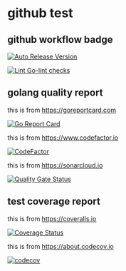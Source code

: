 # github test


## github workflow badge

[![Auto Release Version](https://github.com/weizhoublue/github-action-test/actions/workflows/auto-release.yaml/badge.svg)](https://github.com/weizhoublue/github-action-test/actions/workflows/auto-release.yaml)

[![Lint Go-lint checks](https://github.com/spidernet-io/spiderpool/actions/workflows/lint-golang.yaml/badge.svg)](https://github.com/spidernet-io/spiderpool/actions/workflows/lint-golang.yaml)

## golang quality report

this is from <https://goreportcard.com>

[![Go Report Card](https://goreportcard.com/badge/github.com/weizhoublue/github-action-test)](https://goreportcard.com/report/github.com/weizhoublue/github-action-test)

this is from <https://www.codefactor.io>

[![CodeFactor](https://www.codefactor.io/repository/github/weizhoublue/github-action-test/badge)](https://www.codefactor.io/repository/github/weizhoublue/github-action-test)

this is from <https://sonarcloud.io>

[![Quality Gate Status](https://sonarcloud.io/api/project_badges/measure?project=weizhoublue_github-action-test&metric=alert_status)](https://sonarcloud.io/summary/new_code?id=weizhoublue_github-action-test)

## test coverage report

this is from <https://coveralls.io> 

[![Coverage Status](https://coveralls.io/repos/github/weizhoublue/github-action-test/badge.svg?branch=main)](https://coveralls.io/github/weizhoublue/github-action-test?branch=main)

this is from <https://about.codecov.io>

[![codecov](https://codecov.io/gh/weizhoublue/github-action-test/branch/main/graph/badge.svg?token=Y50HD9H1EA)](https://codecov.io/gh/weizhoublue/github-action-test)



